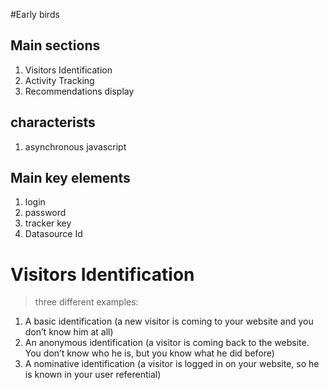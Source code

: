 #Early birds

## Main sections
1. Visitors Identification
2. Activity Tracking
3. Recommendations display

## characterists
1. asynchronous javascript 

## Main key elements
1. login
2. password
3. tracker key
4. Datasource Id

# Visitors Identification
> three different examples:
1. A basic identification (a new visitor is coming to your website and you don’t know him at all)
2. An anonymous identification (a visitor is coming back to the website. You don’t know who he is, but you know what he did before)
3. A nominative identification (a visitor is logged in on your website, so he is known in your user referential)